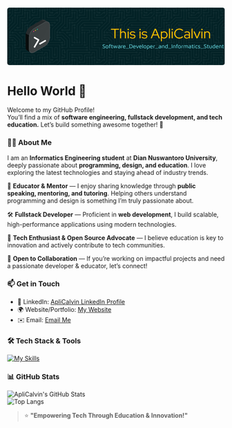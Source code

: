 ![Gambar Header Github](image-header.png)
# Hello World 👋  

Welcome to my GitHub Profile!  
You’ll find a mix of **software engineering, fullstack development, and tech education.** Let’s build something awesome together! 🚀  

### 👨‍💻 About Me  

I am an **Informatics Engineering student** at **Dian Nuswantoro University**, deeply passionate about **programming, design, and education**. I love exploring the latest technologies and staying ahead of industry trends.  

🎤 **Educator & Mentor** — I enjoy sharing knowledge through **public speaking, mentoring, and tutoring**. Helping others understand programming and design is something I’m truly passionate about.  

🛠️ **Fullstack Developer** — Proficient in **web development**, I build scalable, high-performance applications using modern technologies.  

🚀 **Tech Enthusiast & Open Source Advocate** — I believe education is key to innovation and actively contribute to tech communities.  

🤝 **Open to Collaboration** — If you’re working on impactful projects and need a passionate developer & educator, let’s connect!  



### 📫 Get in Touch  
- 🔗 LinkedIn: [ApliCalvin LinkedIn Profile](https://linkedin.com/in/aplicalvin)  
- 🌍 Website/Portfolio: [My Website](https://aplicalvin.my.id)  
- ✉️ Email: [Email Me](mailto:calvins.simbolon@gmail.com)  



### 🛠️ Tech Stack & Tools  

[![My Skills](https://skillicons.dev/icons?i=figma,tailwindcss,bootstrap,html,css,js,php,laravel,npm,flutter,dart,mysql,cpp)](https://skillicons.dev)  



### 📊 GitHub Stats  

![ApliCalvin's GitHub Stats](https://github-readme-stats.vercel.app/api?username=aplicalvin&show_icons=true&theme=transparent)  
![Top Langs](https://github-readme-stats.vercel.app/api/top-langs/?username=aplicalvin&layout=compact&theme=transparent)  



> ⭐ **"Empowering Tech Through Education & Innovation!"**  
